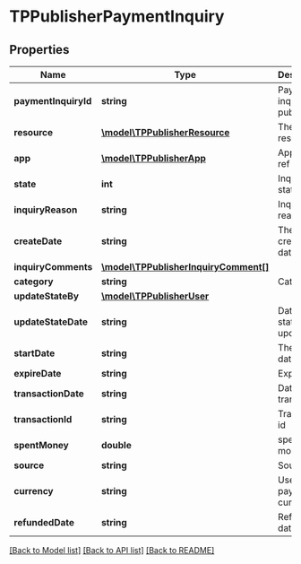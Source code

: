 # TPPublisherPaymentInquiry

## Properties
Name | Type | Description | Notes
------------ | ------------- | ------------- | -------------
**paymentInquiryId** | **string** | Payment inquiry public id | 
**resource** | [**\model\TPPublisherResource**](TPPublisherResource.md) | The resource | 
**app** | [**\model\TPPublisherApp**](TPPublisherApp.md) | Application ref | 
**state** | **int** | Inquiry state | 
**inquiryReason** | **string** | Inquiry reason | 
**createDate** | **string** | The creation date | 
**inquiryComments** | [**\model\TPPublisherInquiryComment[]**](TPPublisherInquiryComment.md) |  | 
**category** | **string** | Category | 
**updateStateBy** | [**\model\TPPublisherUser**](TPPublisherUser.md) |  | 
**updateStateDate** | **string** | Date when state was updated | 
**startDate** | **string** | The start date. | 
**expireDate** | **string** | Expire date | 
**transactionDate** | **string** | Date of transaction | 
**transactionId** | **string** | Transaction id | 
**spentMoney** | **double** | spent money | 
**source** | **string** | Source | 
**currency** | **string** | User payment currency | 
**refundedDate** | **string** | Refunded date | 

[[Back to Model list]](../README.md#documentation-for-models) [[Back to API list]](../README.md#documentation-for-api-endpoints) [[Back to README]](../README.md)


